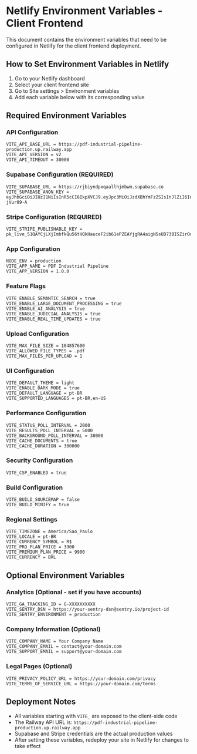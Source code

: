 # Netlify Environment Variables - Client Frontend

This document contains the environment variables that need to be configured in Netlify for the client frontend deployment.

## How to Set Environment Variables in Netlify

1. Go to your Netlify dashboard
2. Select your client frontend site
3. Go to Site settings > Environment variables
4. Add each variable below with its corresponding value

## Required Environment Variables

### API Configuration
```
VITE_API_BASE_URL = https://pdf-industrial-pipeline-production.up.railway.app
VITE_API_VERSION = v2
VITE_API_TIMEOUT = 30000
```

### Supabase Configuration (REQUIRED)
```
VITE_SUPABASE_URL = https://rjbiyndpxqaallhjmbwm.supabase.co
VITE_SUPABASE_ANON_KEY = eyJhbGciOiJIUzI1NiIsInR5cCI6IkpXVCJ9.eyJpc3MiOiJzdXBhYmFzZSIsInJlZiI6InJqYml5bmRweHFhYWxsaGptYndtIiwicm9sZSI6ImFub24iLCJpYXQiOjE3NDU2NjEwNzUsImV4cCI6MjA2MTIzNzA3NX0.h3hviSaTY6fJLUrRbl2X6LHfQlxAhHishQ-jVur09-A
```

### Stripe Configuration (REQUIRED)
```
VITE_STRIPE_PUBLISHABLE_KEY = pk_live_51QAYCjLXjImbfkQu56tHQkHauceF2ib61ePZEAYjgRA4aigN5sUD73BISZirOdaRSfbchhozqYVMYzW2iPFDgdKz00BQJjX01k
```

### App Configuration
```
NODE_ENV = production
VITE_APP_NAME = PDF Industrial Pipeline
VITE_APP_VERSION = 1.0.0
```

### Feature Flags
```
VITE_ENABLE_SEMANTIC_SEARCH = true
VITE_ENABLE_LARGE_DOCUMENT_PROCESSING = true
VITE_ENABLE_AI_ANALYSIS = true
VITE_ENABLE_JUDICIAL_ANALYSIS = true
VITE_ENABLE_REAL_TIME_UPDATES = true
```

### Upload Configuration
```
VITE_MAX_FILE_SIZE = 104857600
VITE_ALLOWED_FILE_TYPES = .pdf
VITE_MAX_FILES_PER_UPLOAD = 1
```

### UI Configuration
```
VITE_DEFAULT_THEME = light
VITE_ENABLE_DARK_MODE = true
VITE_DEFAULT_LANGUAGE = pt-BR
VITE_SUPPORTED_LANGUAGES = pt-BR,en-US
```

### Performance Configuration
```
VITE_STATUS_POLL_INTERVAL = 2000
VITE_RESULTS_POLL_INTERVAL = 5000
VITE_BACKGROUND_POLL_INTERVAL = 30000
VITE_CACHE_DOCUMENTS = true
VITE_CACHE_DURATION = 300000
```

### Security Configuration
```
VITE_CSP_ENABLED = true
```

### Build Configuration
```
VITE_BUILD_SOURCEMAP = false
VITE_BUILD_MINIFY = true
```

### Regional Settings
```
VITE_TIMEZONE = America/Sao_Paulo
VITE_LOCALE = pt-BR
VITE_CURRENCY_SYMBOL = R$
VITE_PRO_PLAN_PRICE = 3900
VITE_PREMIUM_PLAN_PRICE = 9900
VITE_CURRENCY = BRL
```

## Optional Environment Variables

### Analytics (Optional - set if you have accounts)
```
VITE_GA_TRACKING_ID = G-XXXXXXXXXX
VITE_SENTRY_DSN = https://your-sentry-dsn@sentry.io/project-id
VITE_SENTRY_ENVIRONMENT = production
```

### Company Information (Optional)
```
VITE_COMPANY_NAME = Your Company Name
VITE_COMPANY_EMAIL = contact@your-domain.com
VITE_SUPPORT_EMAIL = support@your-domain.com
```

### Legal Pages (Optional)
```
VITE_PRIVACY_POLICY_URL = https://your-domain.com/privacy
VITE_TERMS_OF_SERVICE_URL = https://your-domain.com/terms
```

## Deployment Notes

- All variables starting with `VITE_` are exposed to the client-side code
- The Railway API URL is: `https://pdf-industrial-pipeline-production.up.railway.app`
- Supabase and Stripe credentials are the actual production values
- After setting these variables, redeploy your site in Netlify for changes to take effect